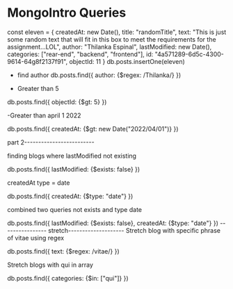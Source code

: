 # MongoIntro Queries
const eleven =	{
	 createdAt: new Date(),
	 title: "randomTitle",
	 text: "This is just some random text that will fit in this box to meet the requirements for the assignment...LOL",
	 author: "Thilanka Espinal",
	 lastModified: new Date(),
	 categories: ["rear-end", "backend", "frontend"],
	 id: "4a571289-6d5c-4300-9614-64g8f2137f91",
	 objectId: 11
	}
	db.posts.insertOne(eleven)


- find author 
    db.posts.find({
    author: {$regex: /Thilanka/}
})

- Greater than 5

db.posts.find({
    objectId: {$gt: 5}
})

-Greater than april 1 2022

db.posts.find({
    createdAt: {$gt: new Date("2022/04/01")}
})

part 2-------------------------

finding blogs where lastModified not existing

db.posts.find({
    lastModified: {$exists: false}
})

createdAt type = date

db.posts.find({
    createdAt: {$type: "date"}
})

combined two queries not exists and type date

db.posts.find({
    lastModified: {$exists: false},
    createdAt: {$type: "date"}
})
---------------- stretch--------------------
Stretch blog with specific phrase of vitae using regex

db.posts.find({
    text: {$regex: /vitae/}
})

Stretch blogs with qui in array

db.posts.find({
    categories: {$in: ["qui"]}
})
